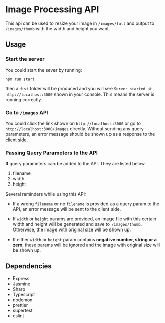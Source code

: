 # Image Processing API

This api can be used to resize your image in `/images/full` and output to `/images/thumb` with the width and height you want.

## Usage

### Start the server

You could start the sever by running:

```
npm run start
```

then a `dist` folder will be produced and you will see `Server started at http://localhost:3000` shown in your console. This means the server is running correctly.

### Go to `/images` API

You could click the link shown on `http://localhost:3000` or go to `http://localhost:3000/images` directly. Without sending any query parameters, an error message should be shown up as a response to the client side.

### Passing Query Parameters to the API

**3** query parameters can be added to the API. They are listed below.

1. filename
2. width
3. height

Several reminders while using this API:

- If a wrong `filename` or no `filename` is provided as a query param to the API, an error message will be sent to the client side.

- If `width` or `height` params are provided, an image file with this certain width and height will be generated and save to `/images/thumb`. Otherwise, the image with original size will be shown up.

- If either `width` or `height` param contains **negative number, string or a zero**, these params will be ignored and the image with original size will be shown up.

## Dependencies

- Express
- Jasmine
- Sharp
- Typescript
- nodemon
- prettier
- supertest
- eslint
